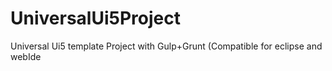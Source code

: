 # UniversalUi5Project
Universal Ui5 template Project with Gulp+Grunt (Compatible for eclipse and webIde
